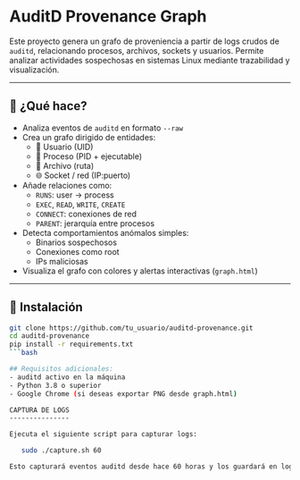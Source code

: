 # AuditD Provenance Graph

Este proyecto genera un grafo de proveniencia a partir de logs crudos de `auditd`, relacionando procesos, archivos, sockets y usuarios. Permite analizar actividades sospechosas en sistemas Linux mediante trazabilidad y visualización.

---

## 🧠 ¿Qué hace?

- Analiza eventos de `auditd` en formato `--raw`
- Crea un grafo dirigido de entidades:
  - 🧍 Usuario (UID)
  - 🧠 Proceso (PID + ejecutable)
  - 📄 Archivo (ruta)
  - 🌐 Socket / red (IP:puerto)
- Añade relaciones como:
  - `RUNS`: user → process
  - `EXEC`, `READ`, `WRITE`, `CREATE`
  - `CONNECT`: conexiones de red
  - `PARENT`: jerarquía entre procesos
- Detecta comportamientos anómalos simples:
  - Binarios sospechosos
  - Conexiones como root
  - IPs maliciosas
- Visualiza el grafo con colores y alertas interactivas (`graph.html`)

---

## 🚀 Instalación

```bash
git clone https://github.com/tu_usuario/auditd-provenance.git
cd auditd-provenance
pip install -r requirements.txt
```bash

## Requisitos adicionales:
- auditd activo en la máquina
- Python 3.8 o superior
- Google Chrome (si deseas exportar PNG desde graph.html)

CAPTURA DE LOGS
---------------

Ejecuta el siguiente script para capturar logs:

   sudo ./capture.sh 60

Esto capturará eventos auditd desde hace 60 horas y los guardará en logs_auditd_raw.txt
